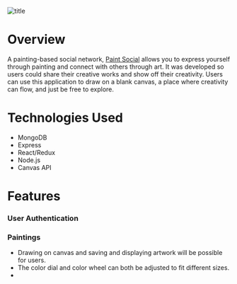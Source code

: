 ![title](https://creatr-seed.s3.amazonaws.com/PaintSocialTitle.gif)
# Overview
A painting-based social network, [Paint Social](https://paintsocial.herokuapp.com/#/) allows you to express yourself through painting and connect with others through art. It was developed so users could share their creative works and show off their creativity. Users can use this application to draw on a blank canvas, a place where creativity can flow, and just be free to explore.

# Technologies Used
* MongoDB
* Express
* React/Redux
* Node.js
* Canvas API

# Features
### User Authentication

### Paintings
* Drawing on canvas and saving and displaying artwork will be possible for users. 
* The color dial and color wheel can both be adjusted to fit different sizes.
* 

